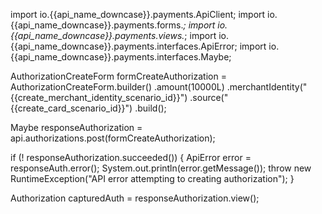 import io.{{api_name_downcase}}.payments.ApiClient;
import io.{{api_name_downcase}}.payments.forms.*;
import io.{{api_name_downcase}}.payments.views.*;
import io.{{api_name_downcase}}.payments.interfaces.ApiError;
import io.{{api_name_downcase}}.payments.interfaces.Maybe;

AuthorizationCreateForm formCreateAuthorization = AuthorizationCreateForm.builder()
                .amount(10000L)
                .merchantIdentity("{{create_merchant_identity_scenario_id}}")
                .source("{{create_card_scenario_id}}")
                .build();

Maybe<Authorization> responseAuthorization = api.authorizations.post(formCreateAuthorization);

if (! responseAuthorization.succeeded()) {
  ApiError error = responseAuth.error();
  System.out.println(error.getMessage());
  throw new RuntimeException("API error attempting to creating authorization");
}

Authorization capturedAuth = responseAuthorization.view();
